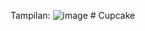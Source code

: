 Tampilan:
![image](https://github.com/user-attachments/assets/d3fede4d-3602-43c2-9f6d-3812fa41b66f)
#   C u p c a k e  
 